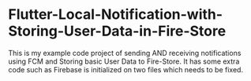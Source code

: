 # Flutter-Local-Notification-with-Storing-User-Data-in-Fire-Store
This is my example code project of sending AND receiving notifications using FCM and Storing basic User Data to Fire-Store. It has some extra code such as Firebase is initialized on two files which needs to be fixed.
